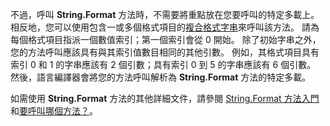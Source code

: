 
不過，呼叫 **String.Format** 方法時，不需要將重點放在您要呼叫的特定多載上。 相反地，您可以使用包含一或多個格式項目的[複合格式字串](~/docs/standard/base-types/composite-formatting.md)來呼叫該方法。 請為每個格式項目指派一個數值索引；第一個索引會從 0 開始。 除了初始字串之外，您的方法呼叫應該具有與其索引值數目相同的其他引數。 例如，其格式項目具有索引 0 和 1 的字串應該有 2 個引數；具有索引 0 到 5 的字串應該有 6 個引數。 然後，語言編譯器會將您的方法呼叫解析為 **String.Format** 方法的特定多載。   
 
如需使用 **String.Format** 方法的其他詳細文件，請參閱 [String.Format 方法入門](#Starting)和[要呼叫哪個方法？](#FTaskList)。    
